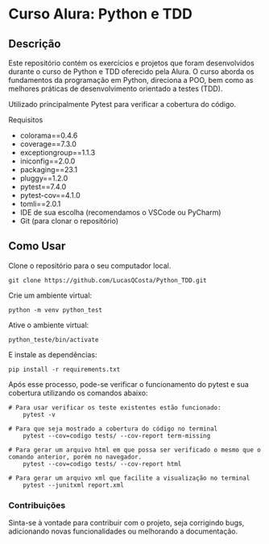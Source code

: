 # Curso Alura: Python e TDD

## Descrição

Este repositório contém os exercícios e projetos que foram desenvolvidos durante o curso de Python e TDD oferecido pela Alura. O curso aborda os fundamentos da programação em Python, direciona a POO, bem como as melhores práticas de desenvolvimento orientado a testes (TDD).

Utilizado principalmente Pytest para verificar a cobertura do código.

Requisitos
- colorama==0.4.6
- coverage==7.3.0
- exceptiongroup==1.1.3
- iniconfig==2.0.0
- packaging==23.1
- pluggy==1.2.0
- pytest==7.4.0
- pytest-cov==4.1.0
- tomli==2.0.1
- IDE de sua escolha (recomendamos o VSCode ou PyCharm)
- Git (para clonar o repositório)


## Como Usar

Clone o repositório para o seu computador local.

```git clone https://github.com/LucasQCosta/Python_TDD.git```

Crie um ambiente virtual:

```python -m venv python_test```

Ative o ambiente virtual:

```python_teste/bin/activate```

E instale as dependências:

```pip install -r requirements.txt```

Após esse processo, pode-se verificar o funcionamento do pytest e sua cobertura utilizando os comandos abaixo:
```
# Para usar verificar os teste existentes estão funcionado:
    pytest -v
```


```
# Para que seja mostrado a cobertura do código no terminal
    pytest --cov=codigo tests/ --cov-report term-missing

# Para gerar um arquivo html em que possa ser verificado o mesmo que o comando anterior, porém no navegador.
    pytest --cov=codigo tests/ --cov-report html

# Para gerar um arquivo xml que facilite a visualização no terminal
    pytest --junitxml report.xml 
```


### Contribuições
Sinta-se à vontade para contribuir com o projeto, seja corrigindo bugs, adicionando novas funcionalidades ou melhorando a documentação.





